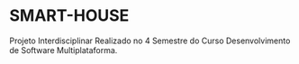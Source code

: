 # SMART-HOUSE
Projeto Interdisciplinar Realizado no 4 Semestre do Curso Desenvolvimento de Software Multiplataforma.

